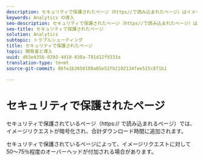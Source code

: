 ```yaml
---
description: セキュリティで保護されたページ（https//で読み込まれたページ）はイメージリクエストを暗号化し、合計ダウンロード時間に追加します。
keywords: Analytics の導入
seo-description: セキュリティで保護されたページ（https//で読み込まれたページ）はイメージリクエストを暗号化し、合計ダウンロード時間に追加します。
seo-title: セキュリティで保護されたページ
solution: Analytics
subtopic: トラブルシューティング
title: セキュリティで保護されたページ
topic: 開発者と導入
uuid: d63e4356-0203-4d10-838a-791d12f9333a
translation-type: tm+mt
source-git-commit: 86fe1b3650100a05e52fb2102134fee515c871b1

---
```



# セキュリティで保護されたページ

セキュリティで保護されているページ（https:// で読み込まれるページ）では、イメージリクエストが暗号化され、合計ダウンロード時間に追加されます。

セキュリティで保護されているページによって、イメージリクエストに対して 50～75％程度のオーバーヘッドが付加される場合があります。

